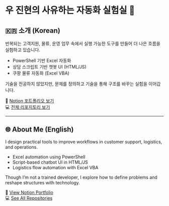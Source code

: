 # 우 진현의 사유하는 자동화 실험실 🧠

## 🇰🇷 소개 (Korean)
반복되는 고객지원, 물류, 운영 업무 속에서
실행 가능한 도구를 만들어 더 나은 흐름을 실험하고 있습니다.

- PowerShell 기반 Excel 자동화
- 상담 스크립트 기반 챗봇 UI (HTML/JS)
- 쿠팡 물류 자동화 (Excel VBA)

기술을 전공하지 않았지만,
문제를 정의하고 기술을 통해 구조를 바꾸는 실험을 이어갑니다.

📘 [Notion 포트폴리오 보기](https://www.notion.so/1db0e892f462807eb839d211f14692ad)  
💻 [전체 리포지토리 보기](https://github.com/Woojiggun?tab=repositories)

---

## 🌐 About Me (English)
I design practical tools to improve workflows in customer support, logistics, and operations.

- Excel automation using PowerShell
- Script-based chatbot UI in HTML/JS
- Logistics flow automation with Excel VBA

Though I’m not a trained developer,
I explore how to define problems and reshape structures with technology.

📘 [View Notion Portfolio](https://www.notion.so/1db0e892f462807eb839d211f14692ad)  
💻 [See All Repositories](https://github.com/Woojiggun?tab=repositories)

